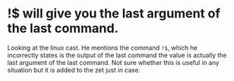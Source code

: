 # !$ will give you the last argument of the last command.

Looking at the linux cast. He mentions the command `!$`, which he
incorrectly states is the output of the last command the value is
actually the last argument of the last command. Not sure whether this is
useful in any situation but it is added to the zet just in case.


